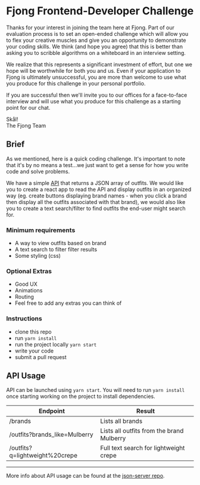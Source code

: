 # Fjong Frontend-Developer Challenge

Thanks for your interest in joining the team here at Fjong. Part of our
evaluation process is to set an open-ended challenge which will allow you to
flex your creative muscles and give you an opportunity to demonstrate your
coding skills. We think (and hope you agree) that this is better than asking
you to scribble algorithms on a whiteboard in an interview setting.

We realize that this represents a significant investment of effort, but one we
hope will be worthwhile for both you and us. Even if your application to Fjong 
is ultimately unsuccessful, you are more than welcome to use what you
produce for this challenge in your personal portfolio.

If you are successful then we'll invite you to our offices for a face-to-face
interview and will use what you produce for this challenge as a starting
point for our chat.

Skål!  
The Fjong Team


## Brief
As we mentioned, here is a quick coding challenge. It's important to note that 
it's by no means a test...we just want to get a sense for how you write code 
and solve problems.

We have a simple [API](#api-usage) that returns a JSON array of outfits. We would like 
you to create a react app to read the API and display outfits in an 
organized way (eg. create buttons displaying brand names - when you click a brand then 
display all the outfits associated with that brand), we would also like you to create
 a text search/filter to find outfits the end-user might search for.

### Minimum requirements 
- A way to view outfits based on brand
- A text search to filter filter results
- Some styling (css)

### Optional Extras
- Good UX
- Animations
- Routing
- Feel free to add any extras you can think of

### Instructions
- clone this repo
- run `yarn install`
- run the project locally `yarn start`
- write your code 
- submit a pull request

## API Usage

API can be launched using `yarn start`. You will need to run `yarn
install` once starting working on the project to install dependencies.

| Endpoint                     | Result                                              |
|------------------------------|-----------------------------------------------------|
| /brands                     | Lists all brands         |
| /outfits?brands_like=Mulberry                     | Lists all outfits from the brand Mulberry         |
| /outfits?q=lightweight%20crepe            | Full text search for lightweight crepe                             |

---

More info about API usage can be found at the [json-server
repo](https://github.com/typicode/json-server).